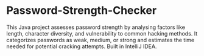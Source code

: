 # Password-Strength-Checker
This Java project assesses password strength by analysing factors like length, character diversity, and vulnerability to common hacking methods. It categorizes passwords as weak, medium, or strong and estimates the time needed for potential cracking attempts. Built in IntelliJ IDEA.
